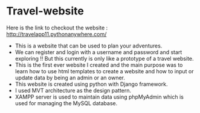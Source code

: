 # Travel-website
Here is the link to checkout the website : http://travelapp11.pythonanywhere.com/<br>
<ul><li>This is a website that can be used to plan your adventures.</li><li> We can register and login with a username and password and start exploring !! But this currently is only like a prototype of a travel website.</li><li> This is the first ever website I created and the main purpose was to learn how to use html templates to create a website and how to input or update data by being an admin or an owner.</li>
<li>This website is created using python with Django framework.</li><li>I used MVT architecture as the design pattern.</li><li> XAMPP server is used to maintain data using phpMyAdmin which is used for managing the MySQL database.</li>
</ul>
